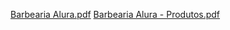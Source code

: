 [Barbearia Alura.pdf](https://github.com/Preedroos/barbearia-alura/files/8460055/Barbearia.Alura.pdf)
[Barbearia Alura - Produtos.pdf](https://github.com/Preedroos/barbearia-alura/files/8460056/Barbearia.Alura.-.Produtos.pdf)
